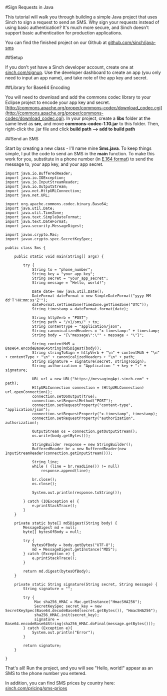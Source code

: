 #Sign Requests in Java

This tutorial will walk you through building a simple Java project that uses Sinch to sign a request to send an SMS. Why sign your requests instead of using basic authentication? It's much more secure, and Sinch doesn't support basic authentication for production applications. 

You can find the finished project on our Github at [github.com/sinch/java-sms](http://www.github.com/sinch/java-sign-requests)

##Setup

If you don't yet have a Sinch developer account, create one at [sinch.com/signup](https://www.sinch.com/dashboard/#/signup). Use the developer dashboard to create an app (you only need to input an app name), and take note of the app key and secret. 

##Library for Base64 Encoding

You will need to download and add the commons codec library to your Eclipse project to encode your app key and secret. [http://commons.apache.org/proper/commons-codec/download_codec.cgi](http://commons.apache.org/proper/commons-codec/download_codec.cgi). In your project, create a **libs** folder at the same level as **src**, and move **commons-codec-1.10.jar** to this folder. Then, right-click the .jar file and click **build path --> add to build path**

##Send an SMS

Start by creating a new class - I'll name mine **Sms.java**. To keep things simple, I put the code to send an SMS in the **main** function. To make this work for you, substitute in a phone number (in [E.164 format](http://en.wikipedia.org/wiki/E.164)) to send the message to, your app key, and your app secret. 

	import java.io.BufferedReader;
	import java.io.IOException;
	import java.io.InputStreamReader;
	import java.io.OutputStream;
	import java.net.HttpURLConnection;
	import java.net.URL;
	
	import org.apache.commons.codec.binary.Base64;
	import java.util.Date;
	import java.util.TimeZone;
	import java.text.SimpleDateFormat;
	import java.text.DateFormat;
	import java.security.MessageDigest;
	
	import javax.crypto.Mac;
	import javax.crypto.spec.SecretKeySpec;
	
	public class Sms {
		
		public static void main(String[] args) {
			
			try {
				String to = "phone_number";
				String key = "your_app_key";
				String secret = "your_app_secret";
				String message = "Hello, world!";
				
				Date date= new java.util.Date();
				DateFormat dateFormat = new SimpleDateFormat("yyyy-MM-dd'T'HH:mm:ss'Z'");
				dateFormat.setTimeZone(TimeZone.getTimeZone("UTC"));
				String timestamp = dateFormat.format(date);
				
				String httpVerb = "POST";
				String path = "/v1/sms/" + to;
				String contentType = "application/json";
				String canonicalizedHeaders = "x-timestamp:" + timestamp;			
				String body = "{\"message\":\"" + message + "\"}";
				
				String contentMd5 = Base64.encodeBase64String(md5Digest(body));
				String stringToSign = httpVerb + "\n" + contentMd5 + "\n" + contentType + "\n" + canonicalizedHeaders + "\n" + path;
				String signature = signature(secret, stringToSign);
				String authorization = "Application " + key + ":" + signature;
				
	            URL url = new URL("https://messagingApi.sinch.com" + path);
	            HttpURLConnection connection = (HttpURLConnection) url.openConnection();
	            connection.setDoOutput(true);
	            connection.setRequestMethod("POST");
	            connection.setRequestProperty("content-type", "application/json");
	            connection.setRequestProperty("x-timestamp", timestamp);
	            connection.setRequestProperty("authorization", authorization);
	            
	            OutputStream os = connection.getOutputStream();
	            os.write(body.getBytes());
	            
	            StringBuilder response = new StringBuilder();
	            BufferedReader br = new BufferedReader(new InputStreamReader(connection.getInputStream()));
	            
	            String line;
	            while ( (line = br.readLine()) != null)
	                response.append(line);
	            
	            br.close();
	            os.close();
	            
	            System.out.println(response.toString());
	
	        } catch (IOException e) {
	            e.printStackTrace();
	        }		
		}
		
		private static byte[] md5Digest(String body) {
			MessageDigest md = null;		
			byte[] bytesOfBody = null;
			
			try {
				bytesOfBody = body.getBytes("UTF-8");
				md = MessageDigest.getInstance("MD5");
			} catch (Exception e) {
				e.printStackTrace();
			}
	
			return md.digest(bytesOfBody);
		}
		
		private static String signature(String secret, String message) {		
			String signature = "";
			
			try {			
			     Mac sha256_HMAC = Mac.getInstance("HmacSHA256");
			     SecretKeySpec secret_key = new SecretKeySpec(Base64.decodeBase64(secret.getBytes()), "HmacSHA256");
			     sha256_HMAC.init(secret_key);
			     signature = Base64.encodeBase64String(sha256_HMAC.doFinal(message.getBytes()));
			} catch (Exception e){
				System.out.println("Error");
			}
			
			return signature;
		}
	
	}
	
	
That's all! Run the project, and you will see "Hello, world!" appear as an SMS to the phone number you entered. 

In addition, you can find SMS prices by country here: [sinch.com/pricing/sms-prices](https://www.sinch.com/pricing/sms-prices/)
	
